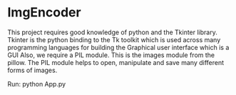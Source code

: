 # ImgEncoder

This project requires good knowledge of python and the Tkinter library. Tkinter is the python binding to the Tk toolkit which is used across many programming languages for building the Graphical user interface which is a GUI
Also, we require a PIL module. This is the images module from the pillow. The PIL module helps to open, manipulate and save many different forms of images.

Run: python App.py

